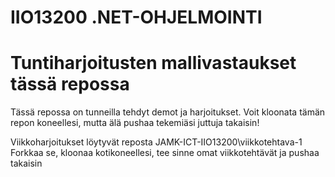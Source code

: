 IIO13200 .NET-OHJELMOINTI
======

Tuntiharjoitusten mallivastaukset tässä repossa
====

Tässä repossa on tunneilla tehdyt demot ja harjoitukset.
Voit kloonata tämän repon koneellesi, mutta älä pushaa tekemiäsi juttuja takaisin!

Viikkoharjoitukset löytyvät reposta JAMK-ICT-IIO13200\viikkotehtava-1
Forkkaa se, kloonaa kotikoneellesi, tee sinne omat viikkotehtävät ja pushaa takaisin



